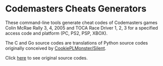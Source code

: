 # Codemasters Cheats Generators

These command-line tools generate cheat codes of Codemasters games Colin McRae Rally 3, 4, 2005 and TOCA Race Driver 1, 2, 3 for a specified access code and platform (PC, PS2, PSP, XBOX).

The C and Go source codes are translations of Python source codes originally conceived by [CookiePLMonster/Silent](https://github.com/CookiePLMonster).

Click [here](https://github.com/CookiePLMonster/CookiePLMonster.github.io/tree/master/assets/brython/generators) to see original source codes.
